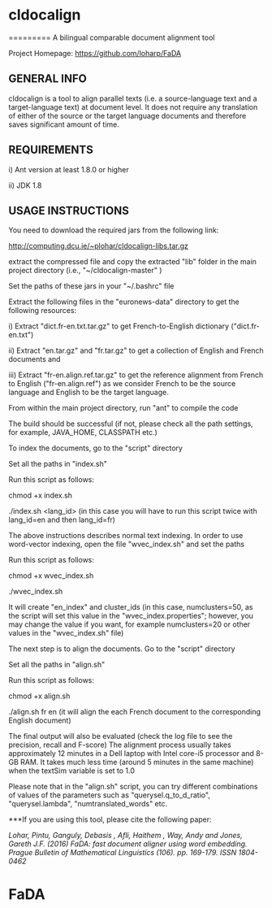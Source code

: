 # cldocalign
=========
A bilingual comparable document alignment tool

Project Homepage: https://github.com/loharp/FaDA


GENERAL INFO
------------
cldocalign is a tool to align parallel texts (i.e. a source-language text and a target-language text) at document level. It does not require any translation of either of the source or the target language documents and therefore saves significant amount of time.

REQUIREMENTS
------------
i) Ant version at least 1.8.0 or higher

ii) JDK 1.8


USAGE INSTRUCTIONS
------------------
You need to download the required jars from the following link:

http://computing.dcu.ie/~plohar/cldocalign-libs.tar.gz

extract the compressed file and copy the extracted "lib" folder in the main project directory (i.e., "~/cldocalign-master" )

Set the paths of these jars in your "~/.bashrc" file

Extract the following files in the "euronews-data" directory to get the following resources:

i) Extract "dict.fr-en.txt.tar.gz" to get French-to-English dictionary ("dict.fr-en.txt")

ii) Extract "en.tar.gz" and "fr.tar.gz" to get a collection of English and French documents and

iii) Extract "fr-en.align.ref.tar.gz" to get the reference alignment from French to English ("fr-en.align.ref") as we consider French to be the source language and English to be the target language.


From within the main project directory, run "ant" to compile the code

The build should be successful (if not, please check all the path settings, for example, JAVA_HOME, CLASSPATH etc.)


To index the documents, go to the "script" directory

Set all the paths in "index.sh"

Run this script as follows:

chmod +x index.sh 

./index.sh <lang_id>  (in this case you will have to run this script twice with lang_id=en and then lang_id=fr)


The above instructions describes normal text indexing. In order to use word-vector indexing, open the file "wvec_index.sh" and set the paths

Run this script as follows:

chmod +x wvec_index.sh

./wvec_index.sh


It will create "en_index" and cluster_ids (in this case, numclusters=50, as the script will set this value in the "wvec_index.properties"; however, you may change the value if you want, for example numclusters=20 or other values in the "wvec_index.sh" file)


The next step is to align the documents. Go to the "script" directory

Set all the paths in "align.sh"

Run this script as follows:

chmod +x align.sh

./align.sh fr en  (it will align the each French document to the corresponding English document)

The final output will also be evaluated (check the log file to see the precision, recall and F-score)
The alignment process usually takes approximately 12 minutes in a Dell laptop with Intel core-i5 processor and 8-GB RAM. It takes much less time (around 5 minutes in the same machine) when the textSim variable is set to 1.0

Please note that in the "align.sh" script, you can try different combinations of values of the parameters such as "querysel.q_to_d_ratio", "querysel.lambda", "numtranslated_words" etc.

***If you are using this tool, please cite the following paper:

_Lohar, Pintu, Ganguly, Debasis , Afli, Haithem , Way, Andy  and Jones, Gareth J.F.  (2016) FaDA: fast document aligner using word embedding. Prague Bulletin of Mathematical Linguistics (106). pp. 169-179. ISSN 1804-0462_

# FaDA
